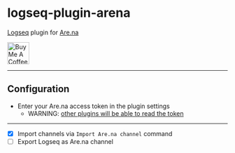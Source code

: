 # logseq-plugin-arena

[Logseq](https://logseq.com/) plugin for [Are.na](https://www.are.na/)

<a href="https://www.buymeacoffee.com/freder" target="_blank"><img src="https://cdn.buymeacoffee.com/buttons/v2/default-yellow.png" alt="Buy Me A Coffee" style="height: 50px !important"></a>

---

## Configuration

- Enter your Are.na access token in the plugin settings
	- WARNING: [other plugins will be able to read the token](https://github.com/logseq/logseq/issues/9290)

---

- [x] Import channels via `Import Are.na channel` command
- [ ] Export Logseq as Are.na channel
